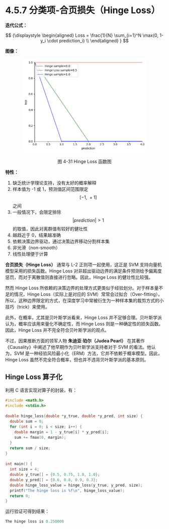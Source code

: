 
# 4.5.7 分类项-合页损失（Hinge Loss）

**迭代公式：**

$$
{\displaystyle 
 \begin{aligned}
   Loss = \frac{1}{N} \sum_{i=1}^N \max(0, 1-y_i \cdot prediction_i) \\
 \end{aligned}
}
$$

**图像：**

<center>
<figure>
   <img  
      width = "400" height = "300"
      src="../../Pictures/Hinge.png" alt="">
    <figcaption>
      <p>图 4-31 Hinge Loss 函数图</p>
   </figcaption>
</figure>
</center>

**特性：**

1. 缺乏统计学理论支持，没有太好的概率解释
2. 样本值为 -1 或 1，预测值区间范围限定 $$[ -1,\ +1]$$ 之间
3. 一般情况下，会限定排除 $$|prediction| > 1$$ 的取值，因此对离群值有较好的健壮性
4. 越趋近于 0，结果越准确
5. 依赖决策边界驱动，通过决策边界移动分割样本集
6. 非光滑（non-smooth）
7. 线性处理便于计算

**合页损失（Hinge Loss）** 通常与 L-2 正则项一起使用，这正是 SVM 支持向量机模型采用的损失函数。Hinge Loss 对非超出驱动边界的满足条件预测给予偏离度惩罚，而对于离散值则直接进行忽略。因此，Hinge Loss 的健壮性比较强。

然而 Hinge Loss 所依赖的决策边界的处理方式更类似于经验划分。对于样本量不足的情况，Hinge Loss（实际上是对应的 SVM）常常会过拟合（Over-fitting）。所以，这种边界限定的方式，在深度学习中常被衍生为一种样本集的裁剪方式的小技巧（trick）来使用。

此外，在概率，尤其是贝叶斯学派看来，Hinge Loss 并不足够合理。贝叶斯学派认为，概率应该用来量化不确定性，而 Hinge Loss 则是一种确定性的损失函数。因此，Hinge Loss 并不完全符合贝叶斯学派的观点。

不过，因果推断方面的领军人物 **朱迪亚·珀尔（Judea Pearl）** 在其著作《Causality》中阐述了他早期作为贝叶斯学派支持者对于 SVM 的看法。他认为，SVM 是一种经验风险最小化（ERM）方法，它并不依赖于概率模型。因此，Hinge Loss 虽然不完全符合概率，但也并不违背贝叶斯学派的基本原则。

## **Hinge Loss 算子化**

利用 C 语言实现对算子的封装，有：

```C
#include <math.h>
#include <stdio.h>

double hinge_loss(double *y_true, double *y_pred, int size) {
  double sum = 0;
  for (int i = 0; i < size; i++) {
    double margin = 1 - y_true[i] * y_pred[i];
    sum += fmax(0, margin);
  }
  return sum / size;
}

int main() {
  int size = 4;
  double y_true[] = {0.5, 0.75, 1.0, 1.0};
  double y_pred[] = {0.6, 0.8, 0.9, 0.3};
  double hinge_loss_value = hinge_loss(y_true, y_pred, size);
  printf("The hinge loss is %f\n", hinge_loss_value);
  return 0;
}
```

运行验证可得到结果：

```C
The hinge loss is 0.250000
```


[ref]: References_4.md